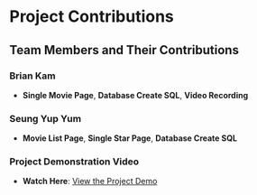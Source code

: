 # Project Contributions

## Team Members and Their Contributions

### Brian Kam
- **Single Movie Page**, **Database Create SQL**, **Video Recording**
### Seung Yup Yum
- **Movie List Page**, **Single Star Page**, **Database Create SQL**

### Project Demonstration Video
- **Watch Here**: [View the Project Demo](https://drive.google.com/file/d/1A613DLVKcXF0OLm8PXq1-DzUpy0iW_XF/view?usp=sharing)
